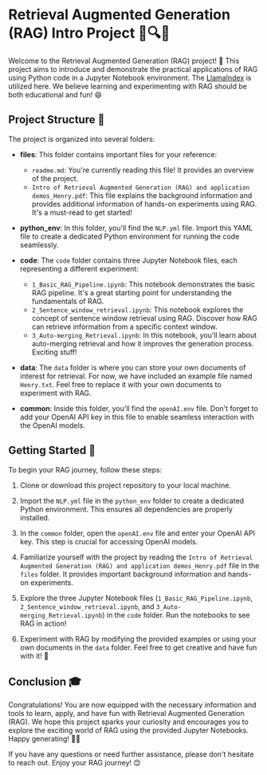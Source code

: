# Retrieval Augmented Generation (RAG) Intro Project 🤖🔍📝

Welcome to the Retrieval Augmented Generation (RAG) project! 🎉 This project aims to introduce and demonstrate the practical applications of RAG using Python code in a Jupyter Notebook environment. The [LlamaIndex](https://github.com/run-llama/llama_index) is utilized here. We believe learning and experimenting with RAG should be both educational and fun! 😄

## Project Structure 📂

The project is organized into several folders:

- **files**: This folder contains important files for your reference:

  - `readme.md`: You're currently reading this file! It provides an overview of the project.
  - `Intro of Retrieval Augmented Generation (RAG) and application demos_Henry.pdf`: This file explains the background information and provides additional information of hands-on experiments using RAG. It's a must-read to get started!

- **python_env**: In this folder, you'll find the `NLP.yml` file. Import this YAML file to create a dedicated Python environment for running the code seamlessly.

- **code**: The `code` folder contains three Jupyter Notebook files, each representing a different experiment:

  - `1_Basic_RAG_Pipeline.ipynb`: This notebook demonstrates the basic RAG pipeline. It's a great starting point for understanding the fundamentals of RAG.
  - `2_Sentence_window_retrieval.ipynb`: This notebook explores the concept of sentence window retrieval using RAG. Discover how RAG can retrieve information from a specific context window.
  - `3_Auto-merging_Retrieval.ipynb`: In this notebook, you'll learn about auto-merging retrieval and how it improves the generation process. Exciting stuff!

- **data**: The `data` folder is where you can store your own documents of interest for retrieval. For now, we have included an example file named `Henry.txt`. Feel free to replace it with your own documents to experiment with RAG.

- **common**: Inside this folder, you'll find the `openAI.env` file. Don't forget to add your OpenAI API key in this file to enable seamless interaction with the OpenAI models.

## Getting Started 🚀

To begin your RAG journey, follow these steps:

1. Clone or download this project repository to your local machine.

2. Import the `NLP.yml` file in the `python_env` folder to create a dedicated Python environment. This ensures all dependencies are properly installed.

3. In the `common` folder, open the `openAI.env` file and enter your OpenAI API key. This step is crucial for accessing OpenAI models.

4. Familiarize yourself with the project by reading the `Intro of Retrieval Augmented Generation (RAG) and application demos_Henry.pdf` file in the `files` folder. It provides important background information and hands-on experiments.

5. Explore the three Jupyter Notebook files (`1_Basic_RAG_Pipeline.ipynb`, `2_Sentence_window_retrieval.ipynb`, and `3_Auto-merging_Retrieval.ipynb`) in the `code` folder. Run the notebooks to see RAG in action!

6. Experiment with RAG by modifying the provided examples or using your own documents in the `data` folder. Feel free to get creative and have fun with it! 🎊

## Conclusion 🎓

Congratulations! You are now equipped with the necessary information and tools to learn, apply, and have fun with Retrieval Augmented Generation (RAG). We hope this project sparks your curiosity and encourages you to explore the exciting world of RAG using the provided Jupyter Notebooks. Happy generating! 🤖💡

If you have any questions or need further assistance, please don't hesitate to reach out. Enjoy your RAG journey! 😊
